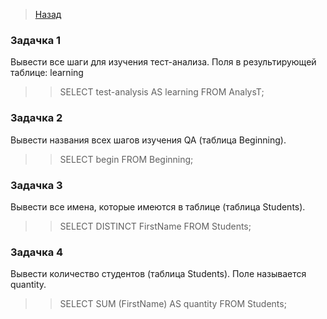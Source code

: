 
 > <a href ="https://github.com/MatsuginaElena/portfolio/blob/master/projects/RBD.md">Назад</a>

### Задачка 1

Вывести все шаги для изучения тест-анализа. Поля в результирующей таблице: learning
>> SELECT test-analysis AS learning FROM AnalysT;

### Задачка 2

Вывести названия всех шагов изучения QA (таблица Beginning).
>> SELECT begin FROM Beginning;

### Задачка 3

Вывести все имена, которые имеются в таблице (таблица Students).
>> SELECT DISTINCT FirstName FROM Students;

### Задачка 4

Вывести количество студентов (таблица Students). Поле называется quantity.
>> SELECT SUM (FirstName) AS quantity FROM Students;
